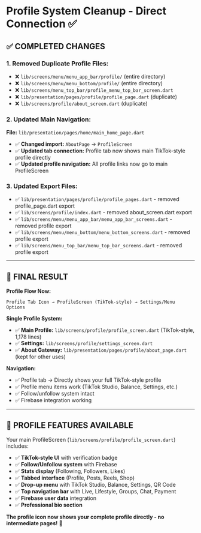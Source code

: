 # Profile System Cleanup - Direct Connection ✅

## ✅ COMPLETED CHANGES

### **1. Removed Duplicate Profile Files:**
- ❌ `lib/screens/menu/menu_app_bar/profile/` (entire directory)
- ❌ `lib/screens/menu/menu_bottom/profile/` (entire directory)  
- ❌ `lib/screens/menu_top_bar/profile_menu_top_bar_screen.dart`
- ❌ `lib/presentation/pages/profile/profile_page.dart` (duplicate)
- ❌ `lib/screens/profile/about_screen.dart` (duplicate)

### **2. Updated Main Navigation:**
**File:** `lib/presentation/pages/home/main_home_page.dart`
- ✅ **Changed import:** `AboutPage` → `ProfileScreen`
- ✅ **Updated tab connection:** Profile tab now shows main TikTok-style profile directly
- ✅ **Updated profile navigation:** All profile links now go to main ProfileScreen

### **3. Updated Export Files:**
- ✅ `lib/presentation/pages/profile/profile_pages.dart` - removed profile_page.dart export
- ✅ `lib/screens/profile/index.dart` - removed about_screen.dart export  
- ✅ `lib/screens/menu/menu_app_bar/menu_app_bar_screens.dart` - removed profile export
- ✅ `lib/screens/menu/menu_bottom/menu_bottom_screens.dart` - removed profile export
- ✅ `lib/screens/menu_top_bar/menu_top_bar_screens.dart` - removed profile export

---

## 🎯 FINAL RESULT

**Profile Flow Now:** 
```
Profile Tab Icon → ProfileScreen (TikTok-style) → Settings/Menu Options
```

**Single Profile System:**
- ✅ **Main Profile:** `lib/screens/profile/profile_screen.dart` (TikTok-style, 1,178 lines)
- ✅ **Settings:** `lib/screens/profile/settings_screen.dart`
- ✅ **About Gateway:** `lib/presentation/pages/profile/about_page.dart` (kept for other uses)

**Navigation:**
- ✅ Profile tab → Directly shows your full TikTok-style profile
- ✅ Profile menu items work (TikTok Studio, Balance, Settings, etc.)
- ✅ Follow/unfollow system intact
- ✅ Firebase integration working

---

## 📱 PROFILE FEATURES AVAILABLE

Your main ProfileScreen (`lib/screens/profile/profile_screen.dart`) includes:
- ✅ **TikTok-style UI** with verification badge
- ✅ **Follow/Unfollow system** with Firebase
- ✅ **Stats display** (Following, Followers, Likes)
- ✅ **Tabbed interface** (Profile, Posts, Reels, Shop)
- ✅ **Drop-up menu** with TikTok Studio, Balance, Settings, QR Code
- ✅ **Top navigation bar** with Live, Lifestyle, Groups, Chat, Payment
- ✅ **Firebase user data** integration
- ✅ **Professional bio section**

**The profile icon now shows your complete profile directly - no intermediate pages!** 🎉
